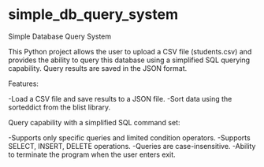 # simple_db_query_system
Simple Database Query System

This Python project allows the user to upload a CSV file (students.csv) and provides the ability to query this database using a simplified SQL querying capability. Query results are saved in the JSON format.

Features:

-Load a CSV file and save results to a JSON file.
-Sort data using the sorteddict from the blist library.

Query capability with a simplified SQL command set:

-Supports only specific queries and limited condition operators.
-Supports SELECT, INSERT, DELETE operations.
-Queries are case-insensitive.
-Ability to terminate the program when the user enters exit.
